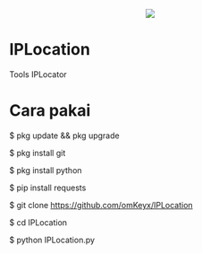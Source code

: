 <p align="center">
     <img src="Screenshot_20211216-224852_Termux.png"> 
</p>

# IPLocation
Tools IPLocator
# Cara pakai
$ pkg update && pkg upgrade 

$ pkg install git
 
$ pkg install python

$ pip install requests

$ git clone https://github.com/omKeyx/IPLocation

$ cd IPLocation

$ python IPLocation.py

